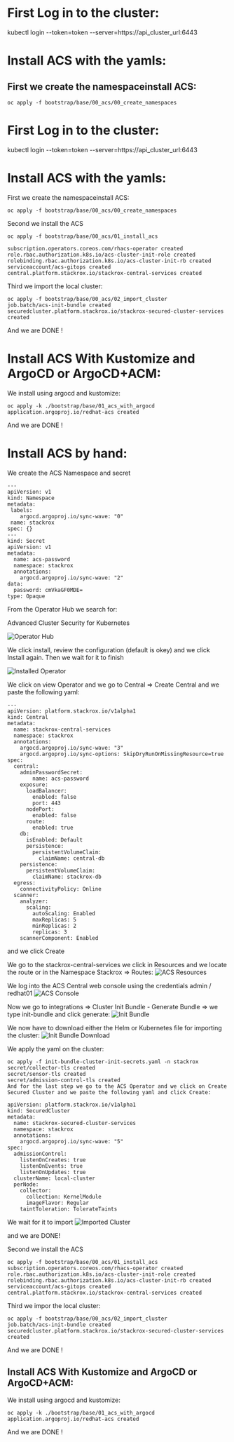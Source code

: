 # First Log in to the cluster:

kubectl login --token=token --server=https://api_cluster_url:6443



# Install ACS with the yamls:
## First we create the namespaceinstall ACS:
```
oc apply -f bootstrap/base/00_acs/00_create_namespaces  
```
# First Log in to the cluster:

kubectl login --token=token --server=https://api_cluster_url:6443



# Install ACS with the yamls:

First we create the namespaceinstall ACS:

```
oc apply -f bootstrap/base/00_acs/00_create_namespaces  
```


Second we install the ACS

```
oc apply -f bootstrap/base/00_acs/01_install_acs

subscription.operators.coreos.com/rhacs-operator created
role.rbac.authorization.k8s.io/acs-cluster-init-role created
rolebinding.rbac.authorization.k8s.io/acs-cluster-init-rb created
serviceaccount/acs-gitops created
central.platform.stackrox.io/stackrox-central-services created
```



Third we import the local cluster:

```
oc apply -f bootstrap/base/00_acs/02_import_cluster 
job.batch/acs-init-bundle created
securedcluster.platform.stackrox.io/stackrox-secured-cluster-services created
```
And we are DONE !


# Install ACS With Kustomize and ArgoCD or ArgoCD+ACM:

We install using argocd and kustomize:
```
oc apply -k ./bootstrap/base/01_acs_with_argocd
application.argoproj.io/redhat-acs created
```

And we are DONE !

# Install ACS by hand:
We create the ACS Namespace and secret

```
---
apiVersion: v1
kind: Namespace
metadata:
 labels:
    argocd.argoproj.io/sync-wave: "0"
 name: stackrox
spec: {}
---
kind: Secret
apiVersion: v1
metadata:
  name: acs-password
  namespace: stackrox
  annotations:
    argocd.argoproj.io/sync-wave: "2"
data:
  password: cmVkaGF0MDE=
type: Opaque
```
From the Operator Hub we search for:

Advanced Cluster Security for Kubernetes

![Operator Hub](./resources/images/image.png)

We click install, review the configuration (default is okey) and we click Install again.
Then we wait for it to finish

![Installed Operator](./resources/images/image2.png)

We click on view Operator and we go to Central => Create Central and we paste the following yaml:

```
---
apiVersion: platform.stackrox.io/v1alpha1
kind: Central
metadata:
  name: stackrox-central-services
  namespace: stackrox
  annotations:
    argocd.argoproj.io/sync-wave: "3"
    argocd.argoproj.io/sync-options: SkipDryRunOnMissingResource=true
spec:
  central:
    adminPasswordSecret:
        name: acs-password
    exposure:
      loadBalancer:
        enabled: false
        port: 443
      nodePort:
        enabled: false
      route:
        enabled: true
    db:
      isEnabled: Default
      persistence:
        persistentVolumeClaim:
          claimName: central-db
    persistence:
      persistentVolumeClaim:
        claimName: stackrox-db
  egress:
    connectivityPolicy: Online
  scanner:
    analyzer:
      scaling:
        autoScaling: Enabled
        maxReplicas: 5
        minReplicas: 2
        replicas: 3
    scannerComponent: Enabled
```
and we click Create

We go to the stackrox-central-services we click in Resources and we locate the route or in the Namespace Stackrox => Routes:
![ACS Resources](./resources/images/image3.png)

We log into the ACS Central web console using the credentials admin / redhat01
![ACS Console](./resources/images/image4.png)

Now we go to integrations => Cluster Init Bundle - Generate Bundle => we type init-bundle and click generate:
![Init Bundle](./resources/images/image5.png)

We now have to download either the Helm or Kubernetes file for importing the cluster:
![Init Bundle Download](./resources/images/image6.png)

We apply the yaml on the cluster:
```
oc apply -f init-bundle-cluster-init-secrets.yaml -n stackrox
secret/collector-tls created
secret/sensor-tls created
secret/admission-control-tls created
And for the last step we go to the ACS Operator and we click on Create Secured Cluster and we paste the following yaml and click Create:
```

```
apiVersion: platform.stackrox.io/v1alpha1
kind: SecuredCluster
metadata:
  name: stackrox-secured-cluster-services
  namespace: stackrox
  annotations:
    argocd.argoproj.io/sync-wave: "5"
spec:
  admissionControl:
    listenOnCreates: true
    listenOnEvents: true
    listenOnUpdates: true
  clusterName: local-cluster
  perNode:
    collector:
      collection: KernelModule
      imageFlavor: Regular
    taintToleration: TolerateTaints
```

We wait for it to import
![Imported Cluster](./resources/images/image7.png)

and we are DONE!

Second we install the ACS

```
oc apply -f bootstrap/base/00_acs/01_install_acs       
subscription.operators.coreos.com/rhacs-operator created
role.rbac.authorization.k8s.io/acs-cluster-init-role created
rolebinding.rbac.authorization.k8s.io/acs-cluster-init-rb created
serviceaccount/acs-gitops created
central.platform.stackrox.io/stackrox-central-services created
```

Third we impor the local cluster:

```
oc apply -f bootstrap/base/00_acs/02_import_cluster 
job.batch/acs-init-bundle created
securedcluster.platform.stackrox.io/stackrox-secured-cluster-services created
```

And we are DONE !


## Install ACS With Kustomize and ArgoCD or ArgoCD+ACM:

We install using argocd and kustomize:

```
oc apply -k ./bootstrap/base/01_acs_with_argocd
application.argoproj.io/redhat-acs created
```

And we are DONE !

